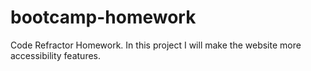 # bootcamp-homework
Code Refractor Homework. In this project I will make the website more accessibility features.  
